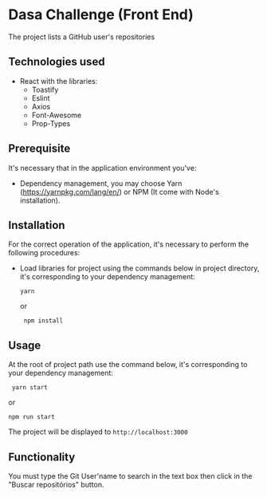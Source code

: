 # Dasa Challenge (Front End)

The project lists a GitHub user's repositories

## Technologies used

- React with the libraries:
  - Toastify
  - Eslint
  - Axios
  - Font-Awesome
  - Prop-Types

## Prerequisite

It's necessary that in the application environment you've:<br>

- Dependency management, you may choose Yarn (https://yarnpkg.com/lang/en/) or NPM (It come with Node's installation).

## Installation

For the correct operation of the application, it's necessary to perform the following procedures:<br>

- Load libraries for project using the commands below in project directory, it's corresponding to your dependency management:

      yarn

  or

       npm install

## Usage

At the root of project path use the command below, it's corresponding to your dependency management:

     yarn start

or

    npm run start

The project will be displayed to `http://localhost:3000`

## Functionality

You must type the Git User'name to search in the text box then click in the "Buscar repositórios" button.
